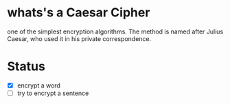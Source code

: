 # whats's a Caesar Cipher
one of the simplest encryption algorithms. The method is named after Julius Caesar, who used it in his private correspondence.

# Status
- [X] encrypt a word
- [ ] try to encrypt a sentence
